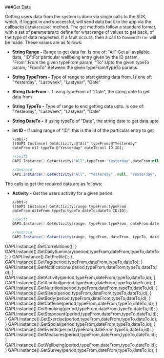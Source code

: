 ###Get Data

Getting users data from the system is done via single calls to the SDK, which, if logged in and successful, will send data back to the app via the callbacks `DataReceived` method. The get methods follow a standard format, with a set of parameters to define for what range of values to get back, of the type of data requested.  If a fault occurs, then a call to `CommentError` will be made. These values are as follows:

 *  **String Range -**  Range to get data for. Is one of: "All":Get all available data, "ID":For particular wellbeing entry given by the ID param, "From":From the given typeFrom param, "To":Upto the given typeTo param, "FromTo":Between the given typeFrom/typeTo params.
 *  **String TypeFrom -** Type of range to start getting data from. Is one of: "Yesterday", "Lastweek", "Lastyear", "Date"
 *  **String DateFrom -** If using typeFrom of "Date", the string date to get data from
 *  **String TypeTo -** Type of range to end getting data upto. Is one of: "Yesterday", "Lastweek", "Lastyear", "Date"
 *  **String DateTo -** If using typeTo of "Date", the string date to get data upto
 *  **Int ID -** If using range of "ID", this is the id of the particular entry to get

    ```obj-c
    //Obj-c
    [[GAPI Instance] GetActivity:@"All" typeFrom:@"Yesterday" dateFrom:nil typeTo:@"Yesterday" dateTo:nil ID:ID];
    ```
    ```swift
    //Swift
    GAPI.Instance().GetActivity("All",typeFrom:"Yesterday",dateFrom:nil,typeTo:"Yesterday",dateTo:nil,ID:Int(ID));
    ```
    ```java
    //Android
    GAPI.Instance().GetActivity("All", "Yesterday", null, "Yesterday", null, ID);
    ```

The calls to get the required data are as follows:
* **Activity -** Get the users activity for a given period.

    ```obj-c
    //Obj-c
    [[GAPI Instance] GetActivity:range typeFrom:typeFrom dateFrom:dateFrom typeTo:typeTo dateTo:dateTo ID:ID];
    ```
    ```swift
    //Swift
    GAPI.Instance().GetActivity(range, typeFrom:typeFrom, dateFrom:dateFrom, typeTo:typeTo, dateTo:dateTo, ID:Int(ID));
    ```
    ```java
    //Android
    GAPI.Instance().GetActivity(range, typeFrom, dateFrom, typeTo, dateTo, ID);
    ```
    
    
GAPI.Instance().GetCorrelations(); }
GAPI.Instance().GetDailySummary(period,typeFrom,dateFrom,typeTo,dateTo); }
GAPI.Instance().GetProfile(); }
GAPI.Instance().GetTag(period,typeFrom,dateFrom,typeTo,dateTo); }
GAPI.Instance().GetNotifications(period,typeFrom,dateFrom,typeTo,dateTo,id); }
GAPI.Instance().GetActivity(period,typeFrom,dateFrom,typeTo,dateTo,id); }
GAPI.Instance().GetAlcohol(period,typeFrom,dateFrom,typeTo,dateTo,id); }
GAPI.Instance().GetNutrition(period,typeFrom,dateFrom,typeTo,dateTo,id); }
GAPI.Instance().GetSleep(period,typeFrom,dateFrom,typeTo,dateTo,id); }
GAPI.Instance().GetBody(period,typeFrom,dateFrom,typeTo,dateTo,id); }
GAPI.Instance().GetCaffeine(period,typeFrom,dateFrom,typeTo,dateTo,id); }
GAPI.Instance().GetSmoking(period,typeFrom,dateFrom,typeTo,dateTo,id); }
GAPI.Instance().GetStepcount(period,typeFrom,dateFrom,typeTo,dateTo,id); }
GAPI.Instance().GetExercise(period,typeFrom,dateFrom,typeTo,dateTo,id); }
GAPI.Instance().GetSocial(period,typeFrom,dateFrom,typeTo,dateTo,id); }
GAPI.Instance().GetEvents(period,typeFrom,dateFrom,typeTo,dateTo,id); }
GAPI.Instance().GetMeasures(period,typeFrom,dateFrom,typeTo,dateTo,id); }
GAPI.Instance().GetWellbeing(period,typeFrom,dateFrom,typeTo,dateTo,id); }
GAPI.Instance().GetSurvey(period,typeFrom,dateFrom,typeTo,dateTo,id); }
